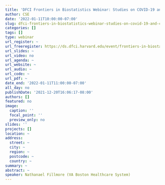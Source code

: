 ```yaml
---
title: 'DFCI Frontiers in Biostatistics Webinar: Studies on COVID-19 and Cancer using National Real-World VA Data'
author: CSE
date: '2022-01-11T10:00:00-07:00'
slug: dfci-frontiers-in-biostatistics-webinar-studies-on-covid-19-and-cancer-using-national-real-world-va-data
categories: []
tags: []
type: webinar
url_register: ~
url_freeregister: https://ds.dfci.harvard.edu/event/frontiers-in-biostatistics-studies-on-covid-19-and-cancer-using-national-real-world-va-data/
url_slides: ~
url_video: no
url_agenda: ~
url_website: ~
url_audio: ~
url_code: ~
url_pdf: ~
date_end: '2022-01-11T11:00:00-07:00'
all_day: no
publishDate: '2021-12-20T16:06:17-08:00'
authors: []
featured: no
image:
  caption: ''
  focal_point: ''
  preview_only: no
slides: ''
projects: []
location: ~
address:
  street: ~
  city: ~
  region: ~
  postcode: ~
  country: ~
summary: ~
abstract: ~
speaker: Nathanael Fillmore (VA Boston Healthcare System)
---
```

<!--more-->
